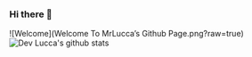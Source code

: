 ### Hi there 👋
![Welcome](Welcome To MrLucca’s Github Page.png?raw=true)
![ Dev Lucca's github stats](https://github-readme-stats.vercel.app/api?username=mrlucca&show_icons=true&theme=radical)

<!--
**mrlucca/mrlucca** is a ✨ _special_ ✨ repository because its `README.md` (this file) appears on your GitHub profile.

Here are some ideas to get you started:

- 🔭 I’m currently working on ...
- 🌱 I’m currently learning ...
- 👯 I’m looking to collaborate on ...
- 🤔 I’m looking for help with ...
- 💬 Ask me about ...
- 📫 How to reach me: ...
- 😄 Pronouns: ...
- ⚡ Fun fact: ...
-->
